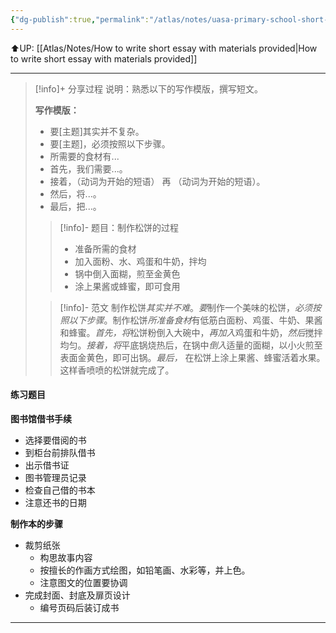 ```yaml
---
{"dg-publish":true,"permalink":"/atlas/notes/uasa-primary-school-short-essay-procedure/","noteIcon":""}
---
```


⬆️UP: [[Atlas/Notes/How to write short essay with materials provided\|How to write short essay with materials provided]]

---

> [!info]+ 分享过程 
> 说明：熟悉以下的写作模版，撰写短文。
> 
> **写作模版：**
> - 要[主题]其实并不复杂。
> - 要[主题]，必须按照以下步骤。
> - 所需要的食材有...
> - 首先，我们需要...。
> - 接着，（动词为开始的短语） 再 （动词为开始的短语）。
> - 然后，将...。 
> - 最后，把...。
>
> > [!info]- 题目：制作松饼的过程
> > - 准备所需的食材
> > - 加入面粉、水、鸡蛋和牛奶，拌均
> > - 锅中倒入面糊，煎至金黄色
> > - 涂上果酱或蜂蜜，即可食用
>
> > [!info]- 范文
> > 制作松饼*其实并不难*。*要*制作一个美味的松饼，*必须按照以下步骤*。制作松饼*所准备食材*有低筋白面粉、鸡蛋、牛奶、果酱和蜂蜜。*首先，将*松饼粉倒入大碗中，*再加入*鸡蛋和牛奶，*然后*搅拌均匀。*接着，将*平底锅烧热后，在锅中*倒入*适量的面糊，以小火煎至表面金黄色，即可出锅。*最后，* 在松饼上涂上果酱、蜂蜜活着水果。这样香喷喷的松饼就完成了。
#### 练习题目

**图书馆借书手续**
- 选择要借阅的书
- 到柜台前排队借书
- 出示借书证
- 图书管理员记录
- 检查自己借的书本
- 注意还书的日期

**制作本的步骤**
- 裁剪纸张
	- 构思故事内容
	- 按擅长的作画方式绘图，如铅笔画、水彩等，并上色。
	- 注意图文的位置要协调
- 完成封面、封底及扉页设计
	- 编号页码后装订成书




---

